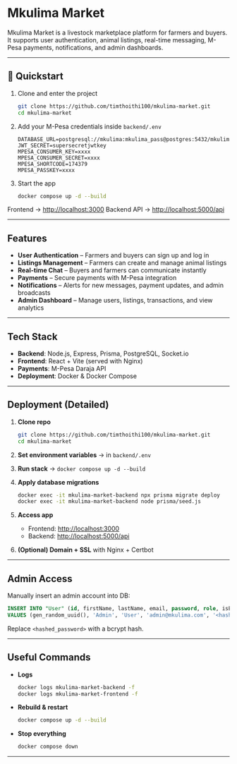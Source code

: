 # Mkulima Market

Mkulima Market is a livestock marketplace platform for farmers and buyers.
It supports user authentication, animal listings, real-time messaging, M-Pesa payments, notifications, and admin dashboards.

---

## 🚀 Quickstart

1. Clone and enter the project

   ```bash
   git clone https://github.com/timthoithi100/mkulima-market.git
   cd mkulima-market
   ```

2. Add your M-Pesa credentials inside `backend/.env`

   ```env
   DATABASE_URL=postgresql://mkulima:mkulima_pass@postgres:5432/mkulima_market
   JWT_SECRET=supersecretjwtkey
   MPESA_CONSUMER_KEY=xxxx
   MPESA_CONSUMER_SECRET=xxxx
   MPESA_SHORTCODE=174379
   MPESA_PASSKEY=xxxx
   ```

3. Start the app

   ```bash
   docker compose up -d --build
   ```

Frontend → [http://localhost:3000](http://localhost:3000)
Backend API → [http://localhost:5000/api](http://localhost:5000/api)

---

## Features

* **User Authentication** – Farmers and buyers can sign up and log in
* **Listings Management** – Farmers can create and manage animal listings
* **Real-time Chat** – Buyers and farmers can communicate instantly
* **Payments** – Secure payments with M-Pesa integration
* **Notifications** – Alerts for new messages, payment updates, and admin broadcasts
* **Admin Dashboard** – Manage users, listings, transactions, and view analytics

---

## Tech Stack

* **Backend**: Node.js, Express, Prisma, PostgreSQL, Socket.io
* **Frontend**: React + Vite (served with Nginx)
* **Payments**: M-Pesa Daraja API
* **Deployment**: Docker & Docker Compose

---

## Deployment (Detailed)

1. **Clone repo**

   ```bash
   git clone https://github.com/timthoithi100/mkulima-market.git
   cd mkulima-market
   ```

2. **Set environment variables** → in `backend/.env`

3. **Run stack** → `docker compose up -d --build`

4. **Apply database migrations**

   ```bash
   docker exec -it mkulima-market-backend npx prisma migrate deploy
   docker exec -it mkulima-market-backend node prisma/seed.js
   ```

5. **Access app**

   * Frontend: [http://localhost:3000](http://localhost:3000)
   * Backend: [http://localhost:5000/api](http://localhost:5000/api)

6. **(Optional) Domain + SSL** with Nginx + Certbot

---

## Admin Access

Manually insert an admin account into DB:

```sql
INSERT INTO "User" (id, firstName, lastName, email, password, role, isEmailVerified, isActive)
VALUES (gen_random_uuid(), 'Admin', 'User', 'admin@mkulima.com', '<hashed_password>', 'admin', true, true);
```

Replace `<hashed_password>` with a bcrypt hash.

---

## Useful Commands

* **Logs**

  ```bash
  docker logs mkulima-market-backend -f
  docker logs mkulima-market-frontend -f
  ```

* **Rebuild & restart**

  ```bash
  docker compose up -d --build
  ```

* **Stop everything**

  ```bash
  docker compose down
  ```

---